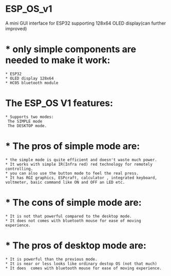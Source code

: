 # ESP_OS_v1
A mini GUI interface for ESP32 supporting 128x64 OLED display(can further improved)

# * only simple components are needed to make it work: 
    * ESP32
    * OLED display 128x64
    * HC05 bluetooth module


# The ESP_OS V1 features:
    * Supports two modes:
     The SIMPLE mode
     The DESKTOP mode.
 # * The pros of simple mode are:
    * the simple mode is quite efficient and doesn't waste much power.
    * It works with simple IR(Infra red) red technology for remotely controlling.
    * you can also use the button mode to feel the real press.
    * It has RGI graphics, ESPcraft, calculator , integrated keyboard, voltmeter, basic command like ON and OFF an LED etc.
  
 # * The cons of simple mode are:
    * It is not that powerful compared to the desktop mode.
    * It does not comes with bluetooth mouse for ease of moving experience.

 # * The pros of desktop mode are:
    * It is powerful than the previous mode.
    * It is near or less looks like ordinary destop OS (not that much) 
    * It does  comes with bluetooth mouse for ease of moving experience.
   

